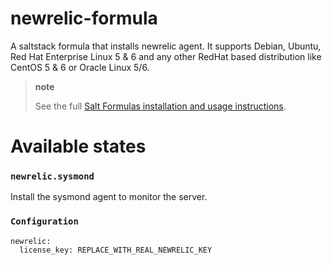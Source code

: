 newrelic-formula
================

A saltstack formula that installs newrelic agent.
It supports Debian, Ubuntu, Red Hat Enterprise Linux 5 & 6 and any
other RedHat based distribution like CentOS 5 & 6 or Oracle Linux 5/6.
 
> **note**
>
>    See the full [Salt Formulas installation and usage instructions][].

Available states
================

### `newrelic.sysmond`

Install the sysmond agent to monitor the server.

### `Configuration`

    newrelic:
      license_key: REPLACE_WITH_REAL_NEWRELIC_KEY

  [Salt Formulas installation and usage instructions]: http://docs.saltstack.com/topics/conventions/formulas.html
